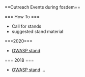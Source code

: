 ==Outreach Events during fosdem==

=== How To ===
* Call for stands
* suggested stand material

===2020===
* [OWASP stand](stand.md)


=== 2018 ===
* [OWASP stand](stand.md)
...